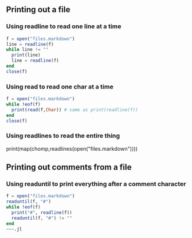 ## Printing out a file

### Using readline to read one line at a time
~~~.jl
f = open("files.markdown")
line = readline(f)
while line != ""
  print(line)
  line = readline(f)
end
close(f)
~~~

### Using read to read one char at a time
~~~.jl
f = open("files.markdown")
while !eof(f)
  print(read(f,Char)) # same as print(readline(f))
end
close(f)
~~~

### Using readlines to read the entire thing
print(map(chomp,readlines(open("files.markdown"))))

## Printing out comments from a file

### Using readuntil to print everything after a comment character
~~~.jl
f = open("files.markdown")
readuntil(f, "#")
while !eof(f)
  print("#", readline(f))
  readuntil(f, "#") != ""
end
~~~.jl
